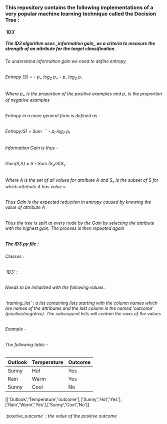 <h3>This repository contains the following implementations of a very popular machine learning technique called the Decision Tree :</h3>
<h4>`ID3`</h4>
<h5>The ID3 algorithm uses _information gain_ as a criteria to measure the strength of an attribute for the target classification.</h5>

<h6>To understand information gain we need to define entropy </h6>


<h6>	Entropy (S) = - p<sub>+</sub> log<sub>2</sub> p<sub>+</sub> - p<sub>-</sub> log<sub>2</sub> p<sub>-</sub> </h6>
<h6>	Where p<sub>+</sub> is the proportion of the positive examples and p<sub>-</sub> is the proportion of negative examples </h6>
<h6>	Entropy in a more general form is defined as - </h6>
<h6>	Entropy(S) = Sum ``` - p<sub>i</sub> log<sub>2</sub> p<sub>i</sub> </h6>

<h6>Information Gain is thus - </h6>

<h6>Gain(S,A) = S - Sum (S<sub>v</sub>/S)S<sub>v</sub></h6>

<h6>Where A is the set of all values for attribute A and S<sub>v</sub> is the subset of S for which attribute A has value v</h6>

<h6>Thus Gain is the expected reduction in entropy caused by knowing the value of attribute A</h6>


<h6>Thus the tree is split at every node by the Gain by selecting the attribute with the highest gain. The process is then repeated again </h6>

<h5>The ID3.py file :</h5>

<h6>Classes :</h6>

<h6>`ID3` : </h6>
<h6>Needs to be initialized with the following values : </h6>

<h6>`training_list` : a list containing lists starting with the column names which are names of the attributes and the last column is the named 'outcome' (positive/negative). The subsequent lists will contain the rows of the values</h6>
<h6>Example - </h6>
<h6>The following table - </h6>

| Outlook       | Temperature   |Outcome|
| ------------- | ------------- | ----- |
| Sunny      | Hot | Yes |
| Rain     | Warm      |   Yes |
| Sunny | Cool      |    No |

[['Outlook','Temperature','outcome'],['Sunny','Hot','Yes'],['Rain','Warm','Yes'],['Sunny','Cool','No']]</h6>
<h6>`positive_outcome` : the value of the positive outcome</h6>


